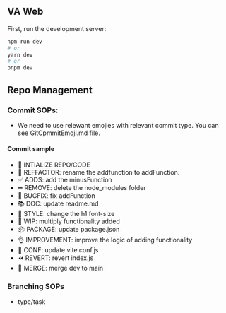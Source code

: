 ## VA Web

First, run the development server:

```bash
npm run dev
# or
yarn dev
# or
pnpm dev
```

## Repo Management

  ### Commit SOPs:
  - We need to use relewant emojies with relevant commit type. You can see GitCpmmitEmoji.md file.

  #### Commit sample
  - :tada: INTIALIZE REPO/CODE
  - :hammer: REFFACTOR:  rename the addfunction to addFunction.
  - :white_check_mark: ADDS: add the minusFunction
  - :heavy_minus_sign: REMOVE: delete the node_modules folder
  - :bug: BUGFIX: fix addFunction
  - :books: DOC: update readme.md
  - :art: STYLE: change the h1 font-size
  - :construction: WIP: multiply functionality added
  - :package: PACKAGE: update package.json
  - :ok_hand: IMPROVEMENT: improve the logic of adding functionality
  - :wrench: CONF: update vite.conf.js
  - :rewind: REVERT: revert index.js
  - :twisted_rightwards_arrows: MERGE: merge dev to main



  ### Branching SOPs
  - type/task

